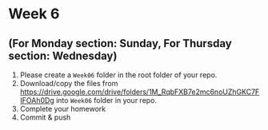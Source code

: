 # Week 6
## (For Monday section: Sunday, For Thursday section: Wednesday)

1. Please create a `Week06` folder in the root folder of your repo.
2. Download/copy the files from https://drive.google.com/drive/folders/1M_RqbFXB7e2mc6noUZhGKC7FIFOAh0Dg into `Week06` folder in your repo. 
3. Complete your homework 
4. Commit & push